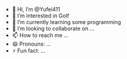 - 👋 Hi, I’m @Yufei411
- 👀 I’m interested in Golf
- 🌱 I’m currently learning some programming
- 💞️ I’m looking to collaborate on ...
- 📫 How to reach me ...
- 😄 Pronouns: ...
- ⚡ Fun fact: ...

<!---
Yufei411/Yufei411 is a ✨ special ✨ repository because its `README.md` (this file) appears on your GitHub profile.
You can click the Preview link to take a look at your changes.
--->
